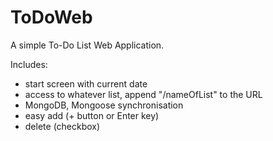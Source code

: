 # ToDoWeb

A simple To-Do List Web Application.


Includes:
  - start screen with current date
  - access to whatever list, append "/nameOfList" to the URL
  - MongoDB, Mongoose synchronisation
  - easy add (+ button or Enter key)
  - delete (checkbox)
